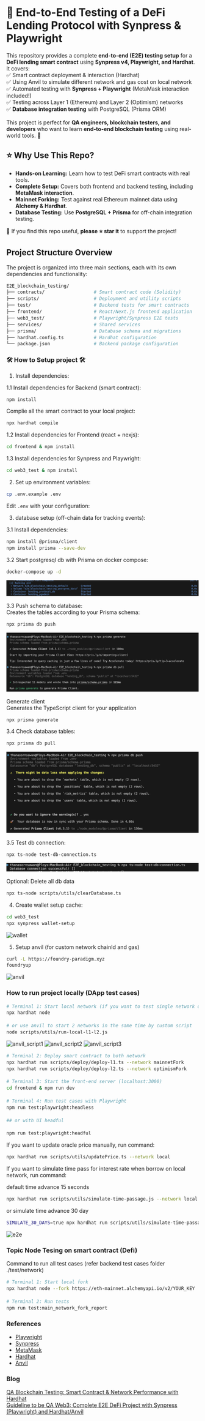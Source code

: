 # 🏦 End-to-End Testing of a DeFi Lending Protocol with Synpress & Playwright

This repository provides a complete **end-to-end (E2E) testing setup** for a **DeFi lending smart contract** using **Synpress v4, Playwright, and Hardhat**. 
<br/>
It covers:
<br/>
✅ Smart contract deployment & interaction (Hardhat)  <br/>
✅ Using Anvil to simulate different network and gas cost on local network <br/>
✅ Automated testing with **Synpress + Playwright** (MetaMask interaction included!)  <br/>
✅ Testing across Layer 1 (Ethereum) and Layer 2 (Optimism) networks  <br/>
✅ **Database integration testing** with PostgreSQL (Prisma ORM)  <br/>
<br/>
This project is perfect for **QA engineers, blockchain testers, and developers** who want to learn **end-to-end blockchain testing** using real-world tools. 🚀 <br/>

## ⭐ Why Use This Repo?
- **Hands-on Learning:** Learn how to test DeFi smart contracts with real tools.
- **Complete Setup:** Covers both frontend and backend testing, including **MetaMask interaction**.
- **Mainnet Forking:** Test against real Ethereum mainnet data using **Alchemy & Hardhat**.
- **Database Testing:** Use **PostgreSQL + Prisma** for off-chain integration testing.

🔹 If you find this repo useful, **please ⭐ star it** to support the project!

## Project Structure Overview
The project is organized into three main sections, each with its own dependencies and functionality:

```sh
E2E_blockchain_testing/
├── contracts/                  # Smart contract code (Solidity)
├── scripts/                    # Deployment and utility scripts
├── test/                       # Backend tests for smart contracts
├── frontend/                   # React/Next.js frontend application
├── web3_test/                  # Playwright/Synpress E2E tests
├── services/                   # Shared services
├── prisma/                     # Database schema and migrations
├── hardhat.config.ts           # Hardhat configuration
└── package.json                # Backend package configuration
```


### 🛠️ How to Setup project 🛠️

1. Install dependencies:

1.1 Install dependencies for Backend (smart contract):
```bash
npm install
```

Complie all the smart contract to your local project:
```bash
npx hardhat compile
```

1.2 Install dependencies for Frontend (react + nexjs):
```bash
cd frontend & npm install
```
1.3 Install dependencies for Synpress and Playwright:
```bash
cd web3_test & npm install
```

2. Set up environment variables:

```bash
cp .env.example .env
```

Edit `.env` with your configuration:

3. database setup (off-chain data for tracking events):<br/>

3.1 Install dependencies:
```sh
npm install @prisma/client
npm install prisma --save-dev
```
3.2 Start postgresql db with Prisma on docker compose:
```sh
docker-compose up -d
```

![db4](https://github.com/Thanasornsawan/E2E_blockchain_testing/blob/main/pictures/db_set4.png?raw=true)

3.3 Push schema to database:<br/>
Creates the tables according to your Prisma schema:

```sh
npx prisma db push
```
![db2](https://github.com/Thanasornsawan/E2E_blockchain_testing/blob/main/pictures/db_set2.png?raw=true)

Generate client<br/>
Generates the TypeScript client for your application
```sh
npx prisma generate
```
3.4 Check database tables:
```sh
npx prisma db pull
```

![db3](https://github.com/Thanasornsawan/E2E_blockchain_testing/blob/main/pictures/db_set3.png?raw=true)

3.5 Test db connection:
```sh
npx ts-node test-db-connection.ts
```

![db1](https://github.com/Thanasornsawan/E2E_blockchain_testing/blob/main/pictures/db_set1.png?raw=true)

Optional: Delete all db data
```sh
npx ts-node scripts/utils/clearDatabase.ts
```

4. Create wallet setup cache:

```bash
cd web3_test
npx synpress wallet-setup
```
![wallet](https://github.com/Thanasornsawan/E2E_blockchain_testing/blob/main/pictures/wallet_setup.gif?raw=true)

5. Setup anvil (for custom network chainId and gas)
```bash
curl -L https://foundry-paradigm.xyz
foundryup
```
![anvil](https://github.com/Thanasornsawan/E2E_blockchain_testing/blob/main/pictures/setup_anvil.png?raw=true)

### How to run project locally (DApp test cases)

```sh
# Terminal 1: Start local network (if you want to test single network on local)
npx hardhat node

# or use anvil to start 2 networks in the same time by custom script
node scripts/utils/run-local-l1-l2.js
```

![anvil_script1](https://github.com/Thanasornsawan/E2E_blockchain_testing/blob/main/pictures/anvil1.png?raw=true)
![anvil_script2](https://github.com/Thanasornsawan/E2E_blockchain_testing/blob/main/pictures/anvil2.png?raw=true)
![anvil_script3](https://github.com/Thanasornsawan/E2E_blockchain_testing/blob/main/pictures/anvil3.png?raw=true)

```sh
# Terminal 2: Deploy smart contract to both network
npx hardhat run scripts/deploy/deploy-l1.ts --network mainnetFork 
npx hardhat run scripts/deploy/deploy-l2.ts --network optimismFork

# Terminal 3: Start the front-end server (localhost:3000)
cd frontend & npm run dev

# Terminal 4: Run test cases with Playwright
npm run test:playwright:headless

## or with UI headful

npm run test:playwright:headful
```

If you want to update oracle price manually, run command:
```sh
npx hardhat run scripts/utils/updatePrice.ts --network local
```

If you want to simulate time pass for interest rate when borrow on local network, run command: <br/>

default time advance 15 seconds
```sh
npx hardhat run scripts/utils/simulate-time-passage.js --network local
```
or simulate time advance 30 day

```sh
SIMULATE_30_DAYS=true npx hardhat run scripts/utils/simulate-time-passage.js --network local
```

![e2e](https://github.com/Thanasornsawan/E2E_blockchain_testing/blob/main/pictures/demo.gif?raw=true)

### Topic Node Tesing on smart contract (Defi)

Command to run all test cases (refer backend test cases folder ./test/network)
```sh
# Terminal 1: Start local fork
npx hardhat node --fork https://eth-mainnet.alchemyapi.io/v2/YOUR_KEY

# Terminal 2: Run tests
npm run test:main_network_fork_report
```
### References

- [Playwright](https://playwright.dev/)
- [Synpress](https://synpress.io/)
- [MetaMask](https://metamask.io/)
- [Hardhat](https://hardhat.org/docs)
- [Anvil](https://book.getfoundry.sh/reference/anvil/)

### Blog
[QA Blockchain Testing: Smart Contract & Network Performance with Hardhat](https://medium.com/coinmonks/qa-blockchain-testing-smart-contract-network-performance-with-hardhat-d01e99e331e7) <br/>
[Guideline to be QA Web3: Complete E2E DeFi Project with Synpress (Playwright) and Hardhat/Anvil](https://medium.com/coinmonks/guideline-to-be-qa-web3-complete-e2e-defi-project-with-synpress-playwright-and-hardhat-anvil-5e3af494cca4)